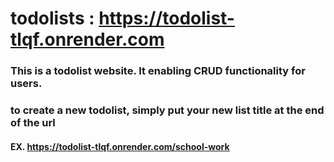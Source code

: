 # todolists : https://todolist-tlqf.onrender.com

### This is a todolist website. It enabling CRUD functionality for users.
### to create a new todolist, simply put your new list title at the end of the url
#### EX. https://todolist-tlqf.onrender.com/school-work
 
